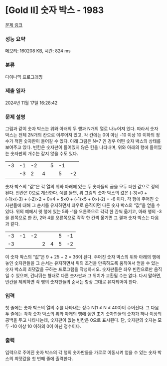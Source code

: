 # [Gold II] 숫자 박스 - 1983 

[문제 링크](https://www.acmicpc.net/problem/1983) 

### 성능 요약

메모리: 160208 KB, 시간: 824 ms

### 분류

다이나믹 프로그래밍

### 제출 일자

2024년 11월 17일 16:28:42

### 문제 설명

<p>그림과 같이 숫자 박스는 위와 아래의 두 행과 N개의 열로 나누어져 있다. 따라서 숫자 박스는 전체 2N개의 칸으로 이루어져 있고, 각 칸에는 0이 아닌 -10 이상 10 이하의 정수가 적힌 숫자판이 들어갈 수 있다. 아래 그림은 N=7 인 경우 어떤 숫자 박스의 상태를 보여주고 있다. 빈칸은 숫자판이 들어있지 않은 칸을 나타내며, 위와 아래의 행에 들어있는 숫자판의 개수는 같지 않을 수도 있다.</p>

<table class="table table-bordered td-center table-center-35 td-width-5">
	<tbody>
		<tr>
			<td>-3</td>
			<td>-1</td>
			<td>-2</td>
			<td> </td>
			<td>5</td>
			<td>-1</td>
			<td> </td>
		</tr>
		<tr>
			<td> </td>
			<td>-3</td>
			<td>2</td>
			<td>4</td>
			<td> </td>
			<td>5</td>
			<td>-2</td>
		</tr>
	</tbody>
</table>

<p>숫자 박스의 "값"은 각 열의 위와 아래에 있는 두 숫자들의 곱을 모두 더한 값으로 정의된다. 빈칸은 0으로 계산한다. 예를 들면, 위 그림의 숫자 박스의 값은 (-3)×0 + (-1)×(-3) + (-2)×2 + 0×4 + 5×0 + (-1)×5 + 0×(-2) = -6 이다. 각 행에 주어진 숫자판들에 대해 그 순서를 유지하면서 좌우로 움직이면 다른 숫자 박스의 “값”을 얻을 수 있다. 위의 예에서 윗 행에 있는 5와 -1을 오른쪽으로 각각 한 칸씩 옮기고, 아래 행의 -3을 왼쪽으로 한 칸, 2와 4를 오른쪽으로 각각 한 칸씩 옮기면 그 결과 숫자 박스는 다음과 같다.</p>

<table class="table table-bordered td-center table-center-35 td-width-5">
	<tbody>
		<tr>
			<td>-3</td>
			<td>-1</td>
			<td>-2</td>
			<td> </td>
			<td> </td>
			<td>5</td>
			<td>-1</td>
		</tr>
		<tr>
			<td>-3</td>
			<td> </td>
			<td> </td>
			<td>2</td>
			<td>4</td>
			<td>5</td>
			<td>-2</td>
		</tr>
	</tbody>
</table>

<p>이 숫자 박스의 “값”은 9 + 25 + 2 = 36이 된다. 주어진 숫자 박스의 위와 아래의 행에 놓인 숫자판들을 그 순서는 유지하면서 위의 조건을 만족하도록 움직여서 얻을 수 있는 숫자 박스의 최댓값을 구하는 프로그램을 작성하시오. 숫자판들은 좌우 빈칸으로만 움직일 수 있으며, 건너뛰는 형태로 다른 숫자판과 그 위치가 교환될 수는 없다. 다시 말하면, 빈칸을 제외하면 각 행의 숫자판들의 순서는 항상 그대로 유지되어야 한다.</p>

### 입력 

 <p>첫 줄에는 숫자 박스의 열의 수를 나타내는 정수 N(1 ≤ N ≤ 400)이 주어진다. 그 다음 두 줄에는 각각 숫자 박스의 위와 아래의 행에 놓인 초기 숫자판들의 숫자가 하나 이상의 공백을 두고 나타나는데, 숫자판이 없는 빈칸은 0으로 표시된다. 단, 숫자판의 숫자는 모두 -10 이상 10 이하의 0이 아닌 정수이다.</p>

### 출력 

 <p>입력으로 주어진 숫자 박스의 각 행의 숫자판들을 가로로 이동시켜 얻을 수 있는 숫자 박스의 최댓값을 첫 번째 줄에 출력한다.</p>

